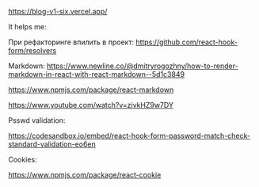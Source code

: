 https://blog-v1-six.vercel.app/



It helps me:

При рефакторинге впилить в проект: https://github.com/react-hook-form/resolvers 

Markdown:
  https://www.newline.co/@dmitryrogozhny/how-to-render-markdown-in-react-with-react-markdown--5d1c3849

https://www.npmjs.com/package/react-markdown

https://www.youtube.com/watch?v=zivkHZ9w7DY

Psswd validation: 

https://codesandbox.io/embed/react-hook-form-password-match-check-standard-validation-eo6en

Cookies:

https://www.npmjs.com/package/react-cookie
